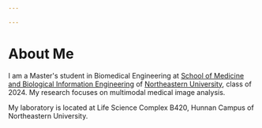 ```yaml
---

---
```


# About Me

I am a Master's student in Biomedical Engineering at [School of Medicine and Biological Information Engineering](http://www.bmie.neu.edu.cn/) of [Northeastern University](https://www.neu.edu.cn/), class of 2024. My research focuses on multimodal medical image analysis. 

My laboratory is located at Life Science Complex B420, Hunnan Campus of Northeastern University.

